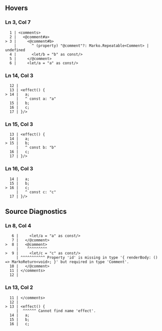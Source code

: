 ## Hovers
### Ln 3, Col 7
```marko
  1 | <comments>
  2 |   <@comment#a>
> 3 |     <@comment#b>
    |       ^ (property) "@comment"?: Marko.Repeatable<Comment> | undefined
  4 |       <let/b = "b" as const/>
  5 |     </@comment>
  6 |     <let/a = "a" as const/>
```

### Ln 14, Col 3
```marko
  12 |
  13 | <effect() {
> 14 |   a;
     |   ^ const a: "a"
  15 |   b;
  16 |   c;
  17 | }/>
```

### Ln 15, Col 3
```marko
  13 | <effect() {
  14 |   a;
> 15 |   b;
     |   ^ const b: "b"
  16 |   c;
  17 | }/>
```

### Ln 16, Col 3
```marko
  14 |   a;
  15 |   b;
> 16 |   c;
     |   ^ const c: "c"
  17 | }/>
```

## Source Diagnostics
### Ln 8, Col 4
```marko
   6 |     <let/a = "a" as const/>
   7 |   </@comment>
>  8 |   <@comment>
     |    ^^^^^^^^^
>  9 |     <let/c = "c" as const/>
     | ^^^^^^^^^^^ Property 'id' is missing in type '{ renderBody: () => MarkoReturn<void>; }' but required in type 'Comment'.
  10 |   </@comment>
  11 | </comments>
  12 |
```

### Ln 13, Col 2
```marko
  11 | </comments>
  12 |
> 13 | <effect() {
     |  ^^^^^^ Cannot find name 'effect'.
  14 |   a;
  15 |   b;
  16 |   c;
```


